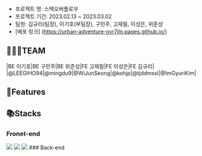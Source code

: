 - 프로젝트 명: 스택오버플로우
- 프로젝트 기간: 2023.02.13 ~ 2023.03.02
- 팀원: 김규리(팀장), 이기호(부팀장), 구민주, 고재필, 이성은, 위준성
- [배포 링크] (https://urban-adventure-ovr7jln.pages.github.io/)

## 🧑🏻‍💻TEAM
|BE 이기호|BE 구민주|BE 위준성|FE 고재필|FE 이성은|FE 김규리|
|@LEEGIHO94|@mingdu9|@WiJunSeong|@kohjp|@tjddmssl|@ImGyuriKim|

## 📍Features


## 📚Stacks

### Fronet-end
  <img src="https://img.shields.io/badge/html5-E34F26?style=for-the-badge&logo=html5&logoColor=white"> 
  <img src="https://img.shields.io/badge/css-1572B6?style=for-the-badge&logo=css3&logoColor=white"> 
  <img src="https://img.shields.io/badge/javascript-F7DF1E?style=for-the-badge&logo=javascript&logoColor=black"> 
### Back-end
